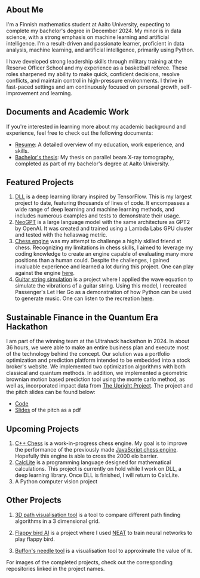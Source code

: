 ## About Me

I'm a Finnish mathematics student at Aalto University, expecting to complete my bachelor's degree in December 2024. My minor is in data science, with a strong emphasis on machine learning and artificial intelligence. I’m a result-driven and passionate learner, proficient in data analysis, machine learning, and artificial intelligence, primarily using Python.

I have developed strong leadership skills through military training at the Reserve Officer School and my experience as a basketball referee. These roles sharpened my ability to make quick, confident decisions, resolve conflicts, and maintain control in high-pressure environments. I thrive in fast-paced settings and am continuously focused on personal growth, self-improvement and learning.

## Documents and Academic Work
If you're interested in learning more about my academic background and experience, feel free to check out the following documents:

- [Resume](https://github.com/naapeli/naapeli/blob/main/Resume.pdf): A detailed overview of my education, work experience, and skills.
- [Bachelor's thesis](https://github.com/naapeli/naapeli/blob/main/Candidate's%20thesis.pdf): My thesis on parallel beam X-ray tomography, completed as part of my bachelor's degree at Aalto University.

## Featured Projects
1. [DLL](https://github.com/naapeli/deep-learning-library) is a deep learning library inspired by TensorFlow. This is my largest project to date, featuring thousands of lines of code. It encompasses a wide range of deep learning and machine learning methods, and includes numerous examples and tests to demonstrate their usage.
2. [NeoGPT](https://github.com/naapeli/NeoGPT) is a large language model with the same architecture as GPT2 by OpenAI. It was created and trained using a Lambda Labs GPU cluster and tested with the hellaswag metric.
3. [Chess engine](https://github.com/naapeli/Chess-engine) was my attempt to challenge a highly skilled friend at chess. Recognizing my limitations in chess skills, I aimed to leverage my coding knowledge to create an engine capable of evaluating many more positions than a human could. Despite the challenges, I gained invaluable experience and learned a lot during this project. One can play against the engine [here](https://naapeli.github.io/Chess-engine/).
4. [Guitar string simulation](https://github.com/naapeli/Guitar-string-simulation/tree/main) is a project where I applied the wave equation to simulate the vibrations of a guitar string. Using this model, I recreated Passenger's Let Her Go as a demonstration of how Python can be used to generate music. One can listen to the recreation [here](https://naapeli.github.io/Guitar-string-simulation/).

## Sustainable Finance in the Quantum Era Hackathon
I am part of the winning team at the Ultrahack hackathon in 2024. In about 36 hours, we were able to make an entire business plan and execute most of the technology behind the concept. Our solution was a portfolio optimization and prediction platform intended to be embedded into a stock broker's website. We implemented two optimization algorithms with both classical and quantum methods. In addition, we implemented a geometric brownian motion based prediction tool using the monte carlo method, as well as, incorporated impact data from [The Upright Project](https://www.uprightproject.com/). The project and the pitch slides can be found below:

- [Code](https://github.com/naapeli/Hanken-Hackathon-2024)
- [Slides](https://github.com/naapeli/Hanken-Hackathon-2024/blob/main/hackathon%20pitch.pdf) of the pitch as a pdf

## Upcoming Projects
1. [C++ Chess](https://github.com/naapeli/Cpp-Chess) is a work-in-progress chess engine. My goal is to improve the performance of the previously made [JavaScript chess engine](https://github.com/naapeli/Aatu-Selkee-coding-projects/tree/main/Javascript%20projects/Chess%20engine). Hopefully this engine is able to cross the 2000 elo barrier.
2. [CalcLite](https://github.com/naapeli/CalcLite) is a programming language designed for mathematical calculations. This project is currently on hold while I work on DLL, a deep learning library. Once DLL is finished, I will return to CalcLite.
3. A Python computer vision project

## Other Projects
1. [3D path visualisation tool](https://github.com/naapeli/Aatu-Selkee-coding-projects/tree/main/Python%20projects/3D%20path-finding%20visualisation) is a tool to compare different path finding algorithms in a 3 dimensional grid.

2. [Flappy bird AI](https://github.com/naapeli/Aatu-Selkee-coding-projects/tree/main/Python%20projects/flappy%20bird%20machine%20learning) is a project where I used [NEAT](https://en.wikipedia.org/wiki/Neuroevolution_of_augmenting_topologies) to train neural networks to play flappy bird.

3. [Buffon's needle tool](https://github.com/naapeli/Aatu-Selkee-coding-projects/tree/main/Python%20projects/Buffon's%20needle%20problem) is a visualisation tool to approximate the value of π.

For images of the completed projects, check out the corresponding repositories linked in the project names.

